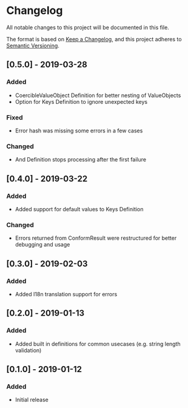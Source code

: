 # Changelog
All notable changes to this project will be documented in this file.

The format is based on [Keep a Changelog](https://keepachangelog.com/en/1.0.0/),
and this project adheres to [Semantic Versioning](https://semver.org/spec/v2.0.0.html).

## [0.5.0] - 2019-03-28
### Added
- CoercibleValueObject Definition for better nesting of ValueObjects
- Option for Keys Definition to ignore unexpected keys
### Fixed
- Error hash was missing some errors in a few cases
### Changed
- And Definition stops processing after the first failure

## [0.4.0] - 2019-03-22
### Added
- Added support for default values to Keys Definition
### Changed
- Errors returned from ConformResult were restructured for better debugging and usage

## [0.3.0] - 2019-02-03
### Added
- Added I18n translation support for errors

## [0.2.0] - 2019-01-13
### Added
- Added built in definitions for common usecases (e.g. string length validation)

## [0.1.0] - 2019-01-12
### Added
- Initial release
